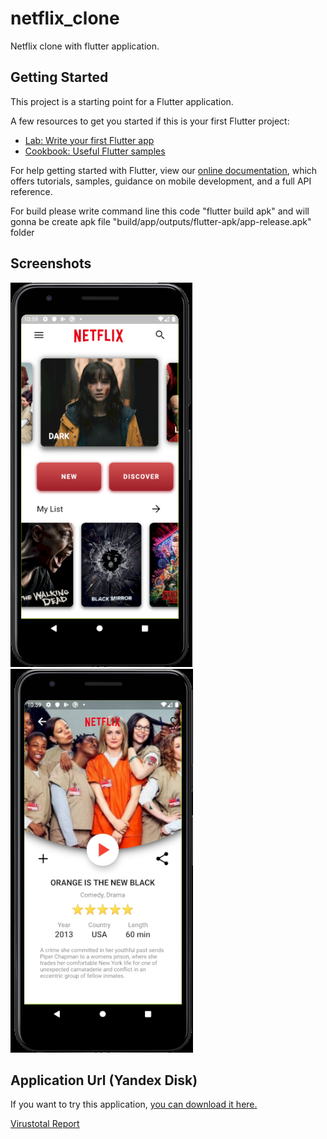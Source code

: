 # netflix_clone

Netflix clone with flutter application.

## Getting Started

This project is a starting point for a Flutter application.

A few resources to get you started if this is your first Flutter project:

- [Lab: Write your first Flutter app](https://flutter.dev/docs/get-started/codelab)
- [Cookbook: Useful Flutter samples](https://flutter.dev/docs/cookbook)

For help getting started with Flutter, view our
[online documentation](https://flutter.dev/docs), which offers tutorials,
samples, guidance on mobile development, and a full API reference.

For build please write command line this  code "flutter build apk" and will gonna be create apk file  "build/app/outputs/flutter-apk/app-release.apk" folder

## Screenshots
![Alt text](screenshots/1.PNG?raw=true "homescreen")
![Alt text](screenshots/2.PNG?raw=true "movie screen")

## Application Url (Yandex Disk)
If you want to try this application, [you can download it here.](https://yadi.sk/d/GNv1zPoGuOClGw)

[Virustotal Report](https://www.virustotal.com/gui/file/16642d31e37bfd39046fd75c3874081907a3edb77da4426e4d8558c24f8b6c66/summary)